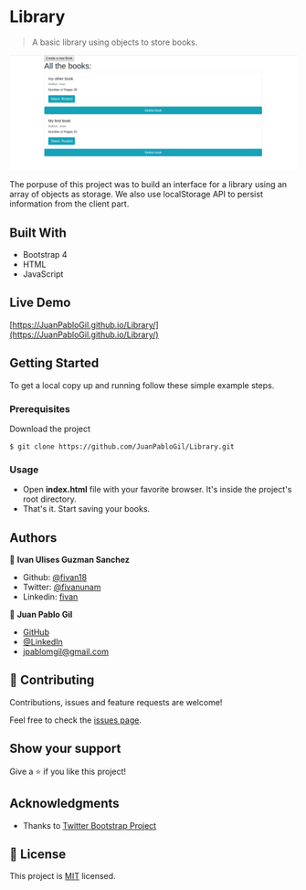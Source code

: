 # Library

> A basic library using objects to store books.

<p align="center">
    <img src="image.png">
</p>

The porpuse of this project was to build an interface for a library using an array of objects as storage. We also use localStorage API to persist information from the client part.

## Built With

- Bootstrap 4
- HTML
- JavaScript

## Live Demo

[https://JuanPabloGil.github.io/Library/](https://JuanPabloGil.github.io/Library/)

## Getting Started

To get a local copy up and running follow these simple example steps.

### Prerequisites

Download the project

    $ git clone https://github.com/JuanPabloGil/Library.git

### Usage

- Open **index.html** file with your favorite browser. It's inside the project's root directory.
- That's it. Start saving your books.

## Authors

👤 **Ivan Ulises Guzman Sanchez**

- Github: [@fivan18](https://github.com/fivan18)
- Twitter: [@fivanunam](https://twitter.com/fivanunam)
- Linkedin: [fivan](https://www.linkedin.com/in/fivan)

👤 **Juan Pablo Gil**

- [GitHub](https://github.com/JuanPabloGil ) 
- [@LinkedIn](https://www.linkedin.com/in/juan-pablo-gil-1321a515a/) 
- jpablomgil@gmail.com


## 🤝 Contributing

Contributions, issues and feature requests are welcome!

Feel free to check the [issues page](https://github.com/JuanPabloGil/Library/issues).

## Show your support

Give a ⭐️ if you like this project!

## Acknowledgments

- Thanks to [Twitter Bootstrap Project](https://getbootstrap.com/2.0.2/)

## 📝 License

This project is [MIT]() licensed.

